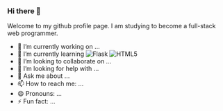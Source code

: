 ### Hi there 👋
Welcome to my github profile page.
I am studying to become a full-stack web programmer.
<!--
**mm19999/mm19999** is a ✨ _special_ ✨ repository because its `README.md` (this file) appears on your GitHub profile.

Here are some ideas to get you started:
-->
- 🔭 I’m currently working on ...
- 🌱 I’m currently learning <img alt="Flask" src ="https://img.shields.io/badge/Flask-000000.svg?&style=for-the-badge&logo=Flask&logoColor=white"/> <img alt="HTML5" src ="https://img.shields.io/badge/HTML5-E34F26.svg?&style=for-the-badge&logo=HTML5&logoColor=white"/>
- 👯 I’m looking to collaborate on ...
- 🤔 I’m looking for help with ...
- 💬 Ask me about ...
- 📫 How to reach me: ...
- 😄 Pronouns: ...
- ⚡ Fun fact: ...


